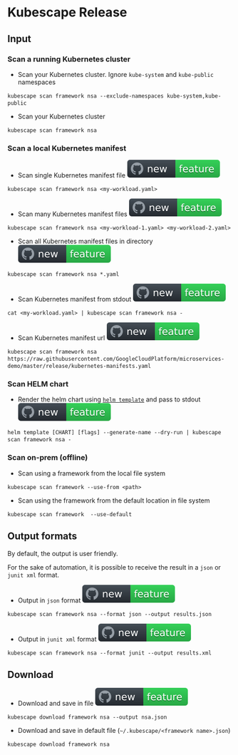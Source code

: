 # Kubescape Release

## Input

### Scan a running Kubernetes cluster

* Scan your Kubernetes cluster. Ignore `kube-system` and `kube-public` namespaces

```
kubescape scan framework nsa --exclude-namespaces kube-system,kube-public
```

* Scan your Kubernetes cluster

```
kubescape scan framework nsa 
```

### Scan a local Kubernetes manifest

* Scan single Kubernetes manifest file <img src="new-feature.svg">

```
kubescape scan framework nsa <my-workload.yaml>
```

* Scan many Kubernetes manifest files <img src="new-feature.svg">

```
kubescape scan framework nsa <my-workload-1.yaml> <my-workload-2.yaml>
```

* Scan all Kubernetes manifest files in directory  <img src="new-feature.svg">

```
kubescape scan framework nsa *.yaml
```

* Scan Kubernetes manifest from stdout  <img src="new-feature.svg">

```
cat <my-workload.yaml> | kubescape scan framework nsa -
```

* Scan Kubernetes manifest url  <img src="new-feature.svg">

```
kubescape scan framework nsa https://raw.githubusercontent.com/GoogleCloudPlatform/microservices-demo/master/release/kubernetes-manifests.yaml
```

### Scan HELM chart

* Render the helm chart using [`helm template`](https://helm.sh/docs/helm/helm_template/) and pass to
  stdout <img src="new-feature.svg">

```
helm template [CHART] [flags] --generate-name --dry-run | kubescape scan framework nsa -
```

### Scan on-prem (offline)

* Scan using a framework from the local file system

```
kubescape scan framework --use-from <path> 
```

* Scan using the framework from the default location in file system

```
kubescape scan framework  --use-default 
```

## Output formats

By default, the output is user friendly.

For the sake of automation, it is possible to receive the result in a `json` or `junit xml` format.

* Output in `json` format <img src="new-feature.svg">

```
kubescape scan framework nsa --format json --output results.json
```

* Output in `junit xml` format <img src="new-feature.svg">

```
kubescape scan framework nsa --format junit --output results.xml
```

## Download

* Download and save in file <img src="new-feature.svg">

```
kubescape download framework nsa --output nsa.json
```

* Download and save in default file (`~/.kubescape/<framework name>.json`)

```
kubescape download framework nsa 
```
